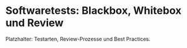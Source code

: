 # Softwaretests: Blackbox, Whitebox und Review

Platzhalter: Testarten, Review-Prozesse und Best Practices.
